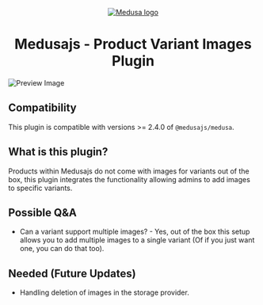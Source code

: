 <p align="center">
  <a href="https://www.medusajs.com">
  <picture>
    <source media="(prefers-color-scheme: dark)" srcset="https://user-images.githubusercontent.com/59018053/229103275-b5e482bb-4601-46e6-8142-244f531cebdb.svg">
    <source media="(prefers-color-scheme: light)" srcset="https://user-images.githubusercontent.com/59018053/229103726-e5b529a3-9b3f-4970-8a1f-c6af37f087bf.svg">
    <img alt="Medusa logo" src="https://user-images.githubusercontent.com/59018053/229103726-e5b529a3-9b3f-4970-8a1f-c6af37f087bf.svg">
    </picture>
  </a>
</p>

<h1 align="center">
  Medusajs - Product Variant Images Plugin
</h1>

![Preview Image](https://minio.feathermarkagency.com/api/v1/buckets/jaydin-github-images/objects/download?preview=true&prefix=medusajs-variant-images-preview.png&version_id=null)

## Compatibility

This plugin is compatible with versions >= 2.4.0 of `@medusajs/medusa`. 

## What is this plugin?

Products within Medusajs do not come with images for variants out of the box, this plugin integrates the functionality allowing admins to add images to specific variants.

## Possible Q&A

- Can a variant support multiple images? - Yes, out of the box this setup allows you to add multiple images to a single variant (Of if you just want one, you can do that too).

## Needed (Future Updates)

- Handling deletion of images in the storage provider.